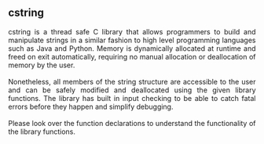 ## cstring

<p align="justify">
cstring is a thread safe C library that allows programmers to build and manipulate strings in a similar fashion to high level programming languages such as Java and Python. Memory is dynamically allocated at runtime and freed on exit automatically, requiring no manual allocation or deallocation of memory by the user.<br><br>Nonetheless, all members of the string structure are accessible to the user and can be safely modified and deallocated using the given library functions. The library has built in input checking to be able to catch fatal errors before they happen and simplify debugging.<br><br>Please look over the function declarations to understand the functionality of the library functions.
</p>
